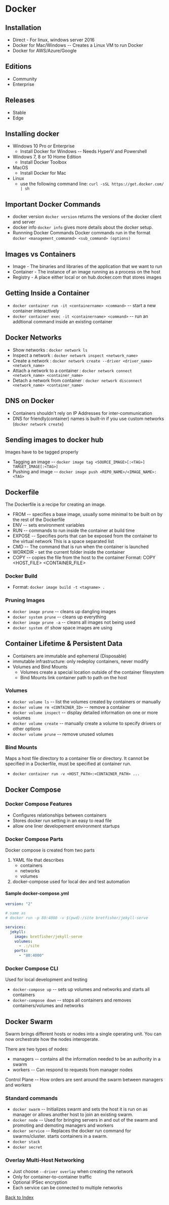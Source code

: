 # Docker

## Installation

- Direct - For linux, windows server 2016
- Docker for Mac/Windows -- Creates a Linux VM to run Docker
- Docker for AWS/Azure/Google

## Editions

- Community
- Enterprise

## Releases

- Stable
- Edge

## Installing docker

- Windows 10 Pro or Enterprise
  - Install Docker for Windows -- Needs HyperV and Powershell
- Windows 7, 8 or 10 Home Edition
  - Install Docker Toolbox
- MacOS
  - Install Docker for Mac
- Linux
  - use the following command line:
    `curl -sSL https://get.docker.com/ | sh`

## Important Docker Commands

- docker version
  `docker version`
  returns the versions of the docker client and server
- docker info
  `docker info`
  gives more details about the docker setup.
- Runnning Docker Commands
  Docker commands run in the format
  `docker <management_commanmd> <sub_command> (options)`

## Images vs Containers

- Image - The binaries and libraries of the application that we want to run
- Container - The instance of an image running as a process on the host
- Registry - A place either local or on hub.docker.com that stores images

## Getting Inside a Container

- `docker container run -it <containername> <command>` -- start a new container interactively
- `docker container exec -it <containername> <command>` -- run an addtional command inside an existing container

## Docker Networks

- Show networks : `docker network ls`
- Inspect a network : `docker network inspect <network_name>`
- Create a network : `docker network create --driver <driver_name> <network_name>`
- Attach a network to a container : `docker network connect <network_name> <container_name>`
- Detach a network from container : `docker network disconnect <network_name> <container_name>`

## DNS on Docker

- Containers shouldn't rely on IP Addresses for inter-communication
- DNS for friendly(container) names is built-in if you use custom networks (`docker network create`)

## Sending images to docker hub

Images have to be tagged properly

- Tagging an image -- `docker image tag <SOURCE_IMAGE>[:<TAG>] TARGET_IMAGE[:<TAG>]`
- Pushing and image -- `docker image push <REPO_NAME>/<IMAGE_NAME>:<TAG>`

## Dockerfile

The Dockerfile is a recipe for creating an image.

- FROM -- specifies a base image, usually some minimal to be built on by the rest of the Dockerfile
- ENV -- sets environment variables
- RUN -- commands to run inside the container at build time
- EXPOSE -- Specifies ports that can be exposed from the container to the virtual network
  This is a space separated list
- CMD -- The command that is run when the container is launched
- WORKDIR - set the current folder inside the container
- COPY -- copies the file from the host to the container
  Format: COPY <HOST_FILE> <CONTAINER_FILE>

### Docker Build

- Format: `docker image build -t <tagname> .`

### Pruning Images

- `docker image prune` -- cleans up dangling images
- `docker system prune` -- cleans up everything
- `docker image prune -a` -- cleans all images not being used
- `docker system df` show space images are using

## Container Lifetime & Persistent Data

- Containers are immutable and ephemeral (Disposable)
- immutable infrastructure: only redeploy containers, never modify
- Volumes and Bind Mounts
  - Volumes create a special location outside of the container filesystem
  - Bind Mounts link container path to path on the host

### Volumes

- `docker volume ls` -- list the volumes created by containers or manually
- `docker volume rm <CONTAINER_ID>` -- remove a container
- `docker volume inspect` -- display detailed information on one or more volumes
- `docker volume create` -- manually create a volume to specify drivers or other options
- `docker volume prune` -- remove unused volumes

### Bind Mounts

Maps a host file directory to a container file or directory. It cannot be specified in a Dockerfile, must be specified at container run.

- `docker container run -v <HOST_PATH>:<CONTAINER_PATH> ...`

## Docker Compose

### Docker Compose Features

- Configures relationships between containers
- Stores docker run setting in an easy to read file
- allow one liner developement environment startups

### Docker Compose Parts

Docker compose is created from two parts

1. YAML file that describes
   - containers
   - networks
   - volumes
2. docker-compose used for local dev and test automation

#### Sample docker-compose.yml

```yaml
version: "2"

# same as
# docker run -p 80:4000 -v $(pwd):/site bretfisher/jekyll-serve

services:
  jekyll:
    image: bretfisher/jekyll-serve
    volumes:
      - .:/site
    ports:
      - "80:4000"
```

### Docker Compose CLI

Used for local development and testing

- `docker-compose up` -- sets up volumes and networks and starts all containers
- `docker-compose down` -- stops all containers and removes containers/volumes and networks

## Docker Swarm

Swarm brings different hosts or nodes into a single operating unit. You can now orchestrate how the nodes interoperate.

There are two types of nodes:

- managers -- contains all the information needed to be an authority in a swarm
- workers -- Can respond to requests from manager nodes

Control Plane -- How orders are sent around the swarm between managers and workers

### Standard commands

- `docker swarm` -- Initializes swarm and sets the host it is run on as manager or allows another host to join an existing swarm.
- `docker node` -- Used for bringing servers in and out of the swarm and promoting and demoting managers and workers
- `docker service` -- Replaces the docker run command for swarms/cluster. starts containers in a swarm.
- `docker stack`
- `docker secret`

### Overlay Multi-Host Networking

- Just choose `--driver overlay` when creating the network
- Only for container-to-container traffic
- Optional IPSec encryption
- Each service can be connected to multiple networks

[Back to Index](index.md)
